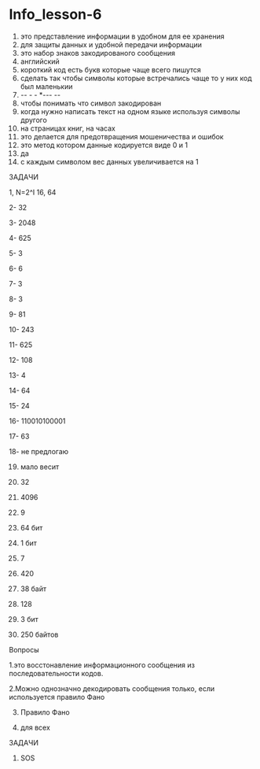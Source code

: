 # Info_lesson-6 
1. это представление информации в удобном для ее хранения
2. для защиты данных и удобной передачи информации
3. это набор знаков закодированого сообщения
4. английский
5. короткий код есть букв которые чаще всего пишутся
6. сделать так чтобы символы которые встречались чаще то у них код был маленькии
7. *--  *-  -**  *---  --
8. чтобы понимать что символ закодирован
9. когда нужно написать текст на одном языке используя символы другого
10. на страницах книг, на часах
11. это делается для предотвращения мошеничества и ошибок
12. это метод котором данные кодируется виде 0 и 1
13. да
14. с каждым символом вес данных увеличивается на 1

ЗАДАЧИ

1, N=2^I    16, 64

2-  32

3-  2048 

4-  625

5-  3 

6-  6 

7-  3

8-  3

9- 81

10- 243

11- 625

12- 108

13- 4

14- 64

15- 24

16- 110010100001

17-  63

18- не предлогаю

19. мало весит

20. 32

21. 4096

22. 9

23. 64 бит

24. 1 бит

25. 7

26. 420

27. 38 байт

28. 128

29. 3 бит

30. 250 байтов

Вопросы 

1.это восстонавление информационного сообщения из последовательности кодов.

2.Можно однозначно декодировать сообщения только, если используется правило Фано 

3. Правило Фано

4.  для всех

ЗАДАЧИ 

1. SOS
